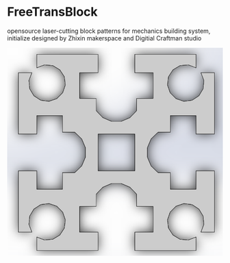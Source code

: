 # FreeTransBlock
opensource laser-cutting block patterns for mechanics building system, initialize designed by Zhixin makerspace and Digitial Craftman studio

![image](https://github.com/shytears/FreeTransBlock/blob/master/basicPattern.PNG)
